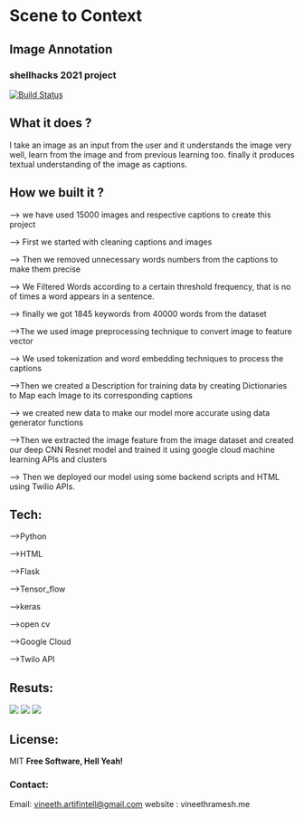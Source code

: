 # Scene to Context

## Image Annotation 
### shellhacks 2021 project
[![Build Status](https://travis-ci.org/joemccann/dillinger.svg?branch=master)](https://travis-ci.org/joemccann/dillinger)
## What it does ?  
I take an image as an input from the user and it understands the image very well, learn from the image and from previous learning too. finally it produces textual understanding of the image as captions.


 ## How we built it ? 
--> we have used 15000 images and respective captions to create this project

--> First we started with cleaning captions and images

--> Then we removed unnecessary words numbers from the captions to make them precise

--> We Filtered Words according to a certain threshold frequency, that is no of times a word appears in a sentence.

--> finally we got 1845 keywords from 40000 words from the dataset

-->The we used image preprocessing technique to convert image to feature vector

--> We used tokenization and word embedding techniques to process the captions

-->Then we created a Description for training data by creating Dictionaries to Map each Image to its corresponding captions

--> we created new data to make our model more accurate using data generator functions

-->Then we extracted the image feature from the image dataset and created our deep CNN Resnet model and trained it using google cloud machine learning APIs and clusters

--> Then we deployed our model using some backend scripts and HTML using Twilio APIs.

## Tech:
-->Python 

-->HTML 

-->Flask

-->Tensor_flow 

-->keras 

-->open cv

-->Google Cloud 

-->Twilo API 

## Resuts: 

![](website.png)
![](1.png)
![](2.png)




## License: 
MIT
**Free Software, Hell Yeah!**
### Contact: 
Email: vineeth.artifintell@gmail.com 
website : vineethramesh.me 


